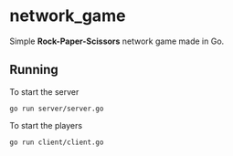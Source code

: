 # network_game

Simple **Rock-Paper-Scissors** network game made in Go.


## Running
To start the server

`go run server/server.go`

To start the players

`go run client/client.go`
